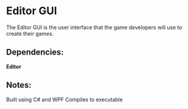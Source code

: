 # Editor GUI
The Editor GUI is the user interface that the game developers will use to create their games.

## Dependencies:
**Editor**

## Notes:
Built using C# and WPF
Compiles to executable